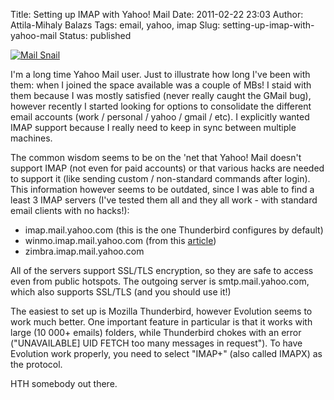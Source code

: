 Title: Setting up IMAP with Yahoo! Mail
Date: 2011-02-22 23:03
Author: Attila-Mihaly Balazs
Tags: email, yahoo, imap
Slug: setting-up-imap-with-yahoo-mail
Status: published

[![Mail
Snail](http://farm5.static.flickr.com/4095/4948726439_c3a632e5f9_t.jpg)](http://www.flickr.com/photos/alecperkins/4948726439/ "Mail Snail by alecperkins, on Flickr")

I'm a long time Yahoo Mail user. Just to illustrate how long I've been
with them: when I joined the space available was a couple of MBs! I
staid with them because I was mostly satisfied (never really caught the
GMail bug), however recently I started looking for options to
consolidate the different email accounts (work / personal / yahoo /
gmail / etc). I explicitly wanted IMAP support because I really need to
keep in sync between multiple machines.

The common wisdom seems to be on the 'net that Yahoo! Mail doesn't
support IMAP (not even for paid accounts) or that various hacks are
needed to support it (like sending custom / non-standard commands after
login). This information however seems to be outdated, since I was able
to find a least 3 IMAP servers (I've tested them all and they all work -
with standard email clients with no hacks!):

-   imap.mail.yahoo.com (this is the one Thunderbird configures by
    default)
-   winmo.imap.mail.yahoo.com (from this
    [article](http://www.withinwindows.com/2011/01/31/yahoo-confirmed-culprit-in-windows-phone-data-usage-overages/))
-   zimbra.imap.mail.yahoo.com

All of the servers support SSL/TLS encryption, so they are safe to
access even from public hotspots. The outgoing server is
smtp.mail.yahoo.com, which also supports SSL/TLS (and you should use
it!)

The easiest to set up is Mozilla Thunderbird, however Evolution seems to
work much better. One important feature in particular is that it works
with large (10 000+ emails) folders, while Thunderbird chokes with an
error ("UNAVAILABLE] UID FETCH too many messages in request"). To have
Evolution work properly, you need to select "IMAP+" (also called IMAPX)
as the protocol.

HTH somebody out there.
